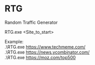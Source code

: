 # RTG
Random Traffic Generator

  
RTG.exe <Site_to_start>  
  
Example:  
.\RTG.exe https://www.techmeme.com/  
.\RTG.exe https://news.ycombinator.com/  
.\RTG.exe https://moz.com/top500  
